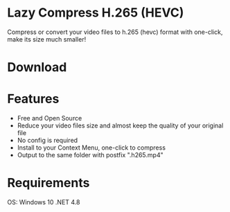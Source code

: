 # Lazy Compress H.265 (HEVC)

Compress or convert your video files to h.265 (hevc) format with one-click, make its size much smaller!


# Download


# Features

* Free and Open Source
* Reduce your video files size and almost keep the quality of your original file
* No config is required
* Install to your Context Menu, one-click to compress
* Output to the same folder with postfix ".h265.mp4"


# Requirements

OS: Windows 10
.NET 4.8
